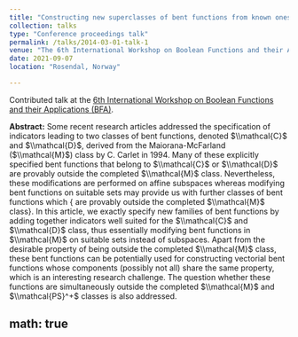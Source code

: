```yaml
---
title: "Constructing new superclasses of bent functions from known ones"
collection: talks
type: "Conference proceedings talk"
permalink: /talks/2014-03-01-talk-1
venue: "The 6th International Workshop on Boolean Functions and their Applications (BFA) Dedicated to Vincent Rijmen’s 50th anniversary"
date: 2021-09-07
location: "Rosendal, Norway"

---
```


Contributed talk at the [6th International Workshop on Boolean Functions and their Applications (BFA)](https://boolean.w.uib.no/bfa-2021/).

**Abstract:** Some recent research articles addressed the specification of indicators leading to two classes of bent functions, denoted $\\mathcal{C}$ and $\\mathcal{D}$, derived from the Maiorana-McFarland ($\\mathcal{M}$) class by C. Carlet in 1994. Many of these explicitly specified bent functions that belong to $\\mathcal{C}$ or $\\mathcal{D}$ are provably outside the completed $\\mathcal{M}$ class. Nevertheless, these modifications are performed on affine subspaces whereas modifying bent functions on suitable sets may provide us with further classes of bent functions which  {  are provably outside the completed $\\mathcal{M}$ class}. In this article, we exactly specify new families of bent functions by adding together indicators well suited for the  $\\mathcal{C}$ and $\\mathcal{D}$ class,  thus essentially modifying bent functions in  $\\mathcal{M}$ on suitable sets instead of subspaces.  Apart from the desirable property of being outside the completed $\\mathcal{M}$ class, these bent functions can be potentially used for constructing vectorial bent functions whose components (possibly not all) share the same property, which is an interesting research challenge. The question whether these functions are simultaneously outside the completed $\\mathcal{M}$ and $\\mathcal{PS}^+$ classes is also addressed.

math: true
---